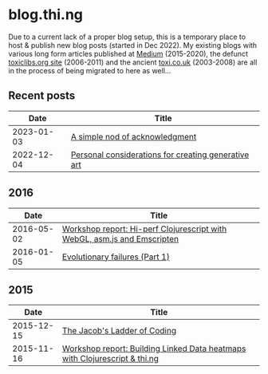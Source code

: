 # blog.thi.ng

Due to a current lack of a proper blog setup, this is a temporary place to host
& publish new blog posts (started in Dec 2022). My existing blogs with various
long form articles published at [Medium](https://medium.com/@thi.ng)
(2015-2020), the defunct [toxiclibs.org
site](https://github.com/postspectacular/toxiclibs) (2006-2011) and the ancient
[toxi.co.uk](http://toxi.co.uk/blog/) (2003-2008) are all in the process of
being migrated to here as well...

## Recent posts

| Date       | Title                                                                                           |
| ---------- | ----------------------------------------------------------------------------------------------- |
| 2023-01-03 | [A simple nod of acknowledgment](2023/20230103-a-nod-of-acknowledgement.md)                     |
| 2022-12-04 | [Personal considerations for creating generative art](2022/20221204-personal-considerations.md) |

## 2016

| Date       | Title                                                                                                             |
| ---------- | ----------------------------------------------------------------------------------------------------------------- |
| 2016-05-02 | [Workshop report: Hi-perf Clojurescript with WebGL, asm.js and Emscripten](2016/20160502-hiperf-clojurescript.md) |
| 2016-01-05 | [Evolutionary failures (Part 1)](2016/20160105-evolutionary-failures.md)                                          |

## 2015

| Date       | Title                                                                                                                             |
| ---------- | --------------------------------------------------------------------------------------------------------------------------------- |
| 2015-12-15 | [The Jacob's Ladder of Coding](2015/20151215-jacobs-ladder-of-coding.md)                                                          |
| 2015-11-16 | [Workshop report: Building Linked Data heatmaps with Clojurescript & thi.ng](2015/20151116-linked-data-clojurescript-workshop.md) |
